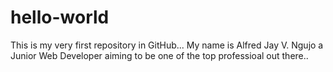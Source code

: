 # hello-world
This is my very first repository in GitHub...
My name is Alfred Jay V. Ngujo a Junior Web Developer aiming to be one of the top professioal out there..
